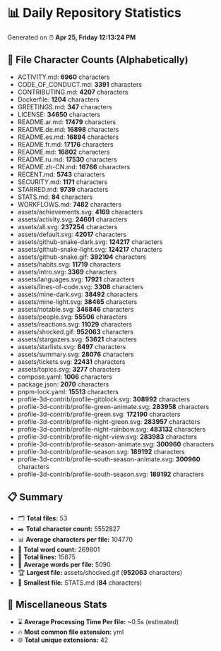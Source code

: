 # 📊 Daily Repository Statistics
Generated on ⏰ **Apr 25, Friday 12:13:24 PM**

## 📂 File Character Counts (Alphabetically)
- ACTIVITY.md: **6960** characters
- CODE_OF_CONDUCT.md: **3391** characters
- CONTRIBUTING.md: **4207** characters
- Dockerfile: **1204** characters
- GREETINGS.md: **347** characters
- LICENSE: **34650** characters
- README.ar.md: **17479** characters
- README.de.md: **16898** characters
- README.es.md: **16894** characters
- README.fr.md: **17176** characters
- README.md: **16802** characters
- README.ru.md: **17530** characters
- README.zh-CN.md: **16766** characters
- RECENT.md: **5743** characters
- SECURITY.md: **1171** characters
- STARRED.md: **9739** characters
- STATS.md: **84** characters
- WORKFLOWS.md: **7482** characters
- assets/achievements.svg: **4169** characters
- assets/activity.svg: **24601** characters
- assets/all.svg: **237254** characters
- assets/default.svg: **42017** characters
- assets/github-snake-dark.svg: **124217** characters
- assets/github-snake-light.svg: **124217** characters
- assets/github-snake.gif: **392104** characters
- assets/habits.svg: **11719** characters
- assets/intro.svg: **3369** characters
- assets/languages.svg: **17921** characters
- assets/lines-of-code.svg: **3308** characters
- assets/mine-dark.svg: **38492** characters
- assets/mine-light.svg: **38465** characters
- assets/notable.svg: **346846** characters
- assets/people.svg: **55506** characters
- assets/reactions.svg: **11029** characters
- assets/shocked.gif: **952063** characters
- assets/stargazers.svg: **53621** characters
- assets/starlists.svg: **8497** characters
- assets/summary.svg: **28076** characters
- assets/tickets.svg: **22431** characters
- assets/topics.svg: **3277** characters
- compose.yaml: **1006** characters
- package.json: **2070** characters
- pnpm-lock.yaml: **15513** characters
- profile-3d-contrib/profile-gitblock.svg: **308992** characters
- profile-3d-contrib/profile-green-animate.svg: **283958** characters
- profile-3d-contrib/profile-green.svg: **172190** characters
- profile-3d-contrib/profile-night-green.svg: **283957** characters
- profile-3d-contrib/profile-night-rainbow.svg: **483132** characters
- profile-3d-contrib/profile-night-view.svg: **283983** characters
- profile-3d-contrib/profile-season-animate.svg: **300960** characters
- profile-3d-contrib/profile-season.svg: **189192** characters
- profile-3d-contrib/profile-south-season-animate.svg: **300960** characters
- profile-3d-contrib/profile-south-season.svg: **189192** characters

## 📋 Summary
- 🗂️ **Total files:** 53
- ✒️ **Total character count:** 5552827
- 📊 **Average characters per file:** 104770
- 📝 **Total word count:** 269801
- 🧾 **Total lines:** 15875
- 📐 **Average words per file:** 5090
- 🏆 **Largest file:** assets/shocked.gif (**952063** characters)
- 🥉 **Smallest file:** STATS.md (**84** characters)

## 🌟 Miscellaneous Stats
- ⌛ **Average Processing Time Per file:** ~0.5s (estimated)
- 🔥 **Most common file extension:** yml
- 🌐 **Total unique extensions:** 42
